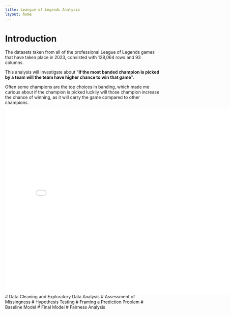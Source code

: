 ```yaml
---
title: Leangue of Legends Analysis
layout: home
---
```



# Introduction
The datasets taken from all of the professional League of Legends games that have taken place in 2023, consisted with 128,064 rows and 93 columns.

This analysis will investigate about "**If the most banded champion is picked by a team will the team have higher chance to win that game**". 

Often some champions are the top choices in banding, which made me curious about if the champion is picked luckily will those champion increase the chance of winning, as it will carry the game compared to other champions.
<iframe src="diagram/d1.html" width=800 height=600 frameBorder=0></iframe>
# Data Cleaning and Exploratory Data Analysis
# Assessment of Missingness
# Hypothesis Testing
# Framing a Prediction Problem
# Baseline Model
# Final Model
# Fairness Analysis

